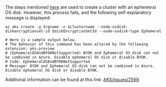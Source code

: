 The steps mentioned [here](azuredisk-byok.md) are used to create a cluster with an ephemeral OS disk. However, this process fails, and the following self-explanatory message is displayed:

```
az aks create -g $rgname -n $clustername --node-osdisk-diskencryptionset-id $diskEncryptionSetId --node-osdisk-type Ephemeral

# Here is a sample output below.
# The behavior of this command has been altered by the following extension: aks-preview
# (EphemeralOSAndBYOKNotSupported) BYOK and Ephemeral OS disk can not be combined in Azure. Disable ephemeral OS disk or disable BYOK.
# Code: EphemeralOSAndBYOKNotSupported
# Message: BYOK and Ephemeral OS disk can not be combined in Azure. Disable ephemeral OS disk or disable BYOK.
```

Additional information can be found at this link: [AKS/issues/2569](https://github.com/Azure/AKS/issues/2569).
